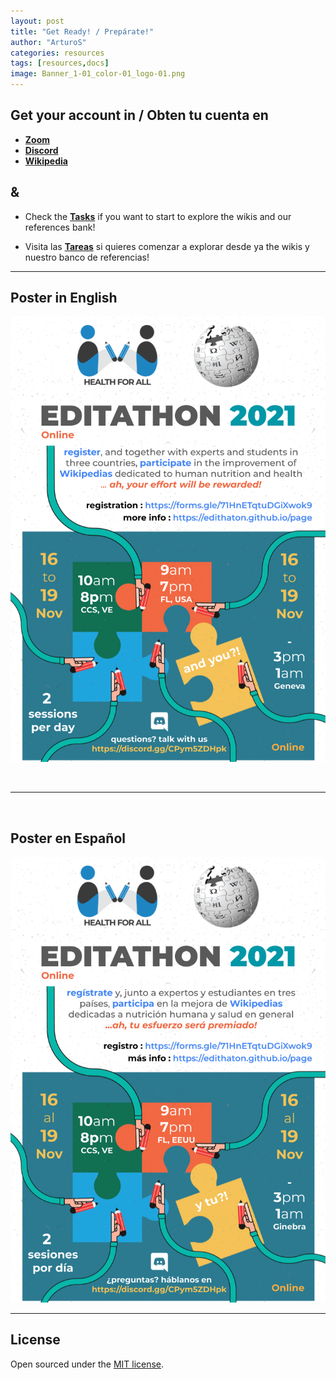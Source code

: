 ```yaml
---
layout: post
title: "Get Ready! / Prepárate!"
author: "ArturoS"
categories: resources
tags: [resources,docs]
image: Banner_1-01_color-01_logo-01.png
---
```


## Get your account in / Obten tu cuenta en

* **[Zoom](../page/zoom)**
* **[Discord](../page/discord)**
* **[Wikipedia](https://en.wikipedia.org/w/index.php?title=Special:CreateAccount&returnto=Wikipedia:New+account)**

## **&**

* Check the **[Tasks](../page/tasks)** if you want to start to explore the wikis and our references bank!

* Visita las **[Tareas](../page/tasks)** si quieres comenzar a explorar desde ya the wikis y nuestro banco de referencias!

---

## Poster in English

[![poster-cc-ve](assets/img/POSTER_EDITATHON_2021-English.png)](.)

<br>

---

<br>

## Poster en Español

[![poster-cc-ve](assets/img/POSTER_EDITATHON_2021-Espanol.png)](.)


---

## License

Open sourced under the [MIT license](https://github.com/edithaton/page/LICENSE.md).
